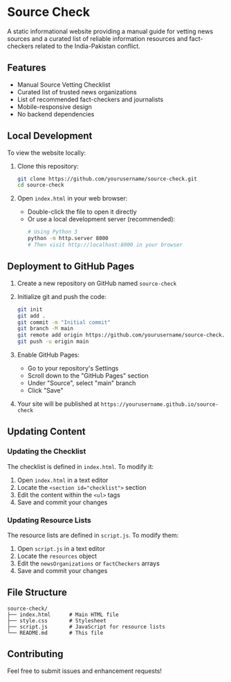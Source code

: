 # Source Check

A static informational website providing a manual guide for vetting news sources and a curated list of reliable information resources and fact-checkers related to the India-Pakistan conflict.

## Features

- Manual Source Vetting Checklist
- Curated list of trusted news organizations
- List of recommended fact-checkers and journalists
- Mobile-responsive design
- No backend dependencies

## Local Development

To view the website locally:

1. Clone this repository:
   ```bash
   git clone https://github.com/yourusername/source-check.git
   cd source-check
   ```

2. Open `index.html` in your web browser:
   - Double-click the file to open it directly
   - Or use a local development server (recommended):
     ```bash
     # Using Python 3
     python -m http.server 8000
     # Then visit http://localhost:8000 in your browser
     ```

## Deployment to GitHub Pages

1. Create a new repository on GitHub named `source-check`

2. Initialize git and push the code:
   ```bash
   git init
   git add .
   git commit -m "Initial commit"
   git branch -M main
   git remote add origin https://github.com/yourusername/source-check.git
   git push -u origin main
   ```

3. Enable GitHub Pages:
   - Go to your repository's Settings
   - Scroll down to the "GitHub Pages" section
   - Under "Source", select "main" branch
   - Click "Save"

4. Your site will be published at `https://yourusername.github.io/source-check`

## Updating Content

### Updating the Checklist

The checklist is defined in `index.html`. To modify it:

1. Open `index.html` in a text editor
2. Locate the `<section id="checklist">` section
3. Edit the content within the `<ul>` tags
4. Save and commit your changes

### Updating Resource Lists

The resource lists are defined in `script.js`. To modify them:

1. Open `script.js` in a text editor
2. Locate the `resources` object
3. Edit the `newsOrganizations` or `factCheckers` arrays
4. Save and commit your changes

## File Structure

```
source-check/
├── index.html      # Main HTML file
├── style.css       # Stylesheet
├── script.js       # JavaScript for resource lists
└── README.md       # This file
```

## Contributing

Feel free to submit issues and enhancement requests! 